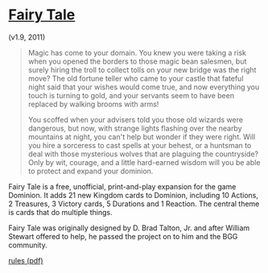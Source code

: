 <a href="https://boardgamegeek.com/boardgameexpansion/68281/fairy-tale-fan-expansion-dominion"><h1>Fairy Tale</h1></a>
(v1.9, 2011)

<blockquote>
<p>Magic has come to your domain. You knew you were taking a risk when you
opened the borders to those magic bean salesmen, but surely hiring the troll to
collect tolls on your new bridge was the right move? The old fortune teller who
came to your castle that fateful night said that your wishes would come true,
and now everything you touch is turning to gold, and your servants seem to have
been replaced by walking brooms with arms!<p>

<p>You scoffed when your advisers told you those old wizards were dangerous, but
now, with strange lights flashing over the nearby mountains at night, you can't
help but wonder if they were right. Will you hire a sorceress to cast spells at
your behest, or a huntsman to deal with those mysterious wolves that are
plaguing the countryside? Only by wit, courage, and a little hard-earned wisdom
will you be able to protect and expand your dominion.</p>
</blockquote>

<p>Fairy Tale is a free, unofficial, print-and-play expansion for the game
Dominion. It adds 21 new Kingdom cards to Dominion, including 10 Actions, 2
Treasures, 3 Victory cards, 5 Durations and 1 Reaction. The central theme is
cards that do multiple things.</p>

<p>Fairy Tale was originally designed by D. Brad Talton, Jr. and after William Stewart offered to
help, he passed the project on to him and the BGG community.</p>

<p><a href="games/fairytale/rules.pdf">rules (pdf)</a></p>
